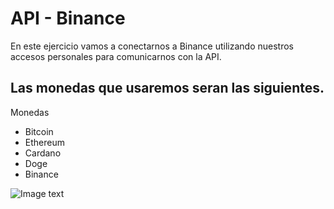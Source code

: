 # API - Binance

En este ejercicio vamos a conectarnos a Binance utilizando nuestros accesos personales para comunicarnos con la API. 

## Las monedas que usaremos seran las siguientes.

Monedas

* Bitcoin
* Ethereum
* Cardano
* Doge
* Binance


![Image text](https://github.com/Oswaldoivann/API-Binance/blob/main/plot.png)


